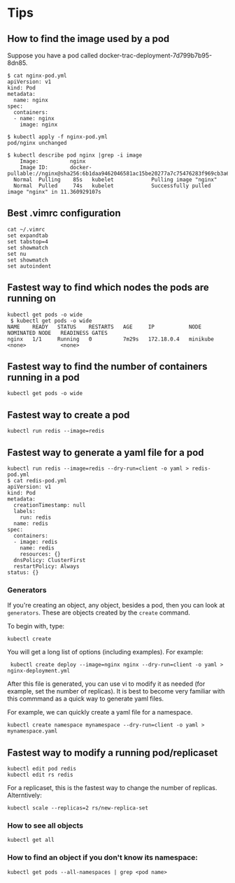 # Tips

## How to find the image used by a pod

Suppose you have a pod called docker-trac-deployment-7d799b7b95-8dn85.

```
$ cat nginx-pod.yml
apiVersion: v1
kind: Pod
metadata:
  name: nginx
spec:
  containers:
  - name: nginx
    image: nginx

$ kubectl apply -f nginx-pod.yml
pod/nginx unchanged

$ kubectl describe pod nginx |grep -i image
    Image:          nginx
    Image ID:       docker-pullable://nginx@sha256:6b1daa9462046581ac15be20277a7c75476283f969cb3a61c8725ec38d3b01c3
  Normal  Pulling    85s   kubelet            Pulling image "nginx"
  Normal  Pulled     74s   kubelet            Successfully pulled image "nginx" in 11.360929107s
  ```

## Best .vimrc configuration

```
cat ~/.vimrc
set expandtab
set tabstop=4
set showmatch
set nu
set showmatch
set autoindent
```

## Fastest way to find which nodes the pods are running on

```
kubectl get pods -o wide
 $ kubectl get pods -o wide
NAME    READY   STATUS    RESTARTS   AGE     IP           NODE       NOMINATED NODE   READINESS GATES
nginx   1/1     Running   0          7m29s   172.18.0.4   minikube   <none>           <none>
```

## Fastest way to find the number of containers running in a pod

```
kubectl get pods -o wide
```

## Fastest way to create a pod

```
kubectl run redis --image=redis
```

## Fastest way to generate a yaml file for a pod

```
kubectl run redis --image=redis --dry-run=client -o yaml > redis-pod.yml
$ cat redis-pod.yml
apiVersion: v1
kind: Pod
metadata:
  creationTimestamp: null
  labels:
    run: redis
  name: redis
spec:
  containers:
  - image: redis
    name: redis
    resources: {}
  dnsPolicy: ClusterFirst
  restartPolicy: Always
status: {}
```

### Generators

If you're creating an object, any object, besides a pod, then you can look at `generators`. These are objects created by the `create` command.

To begin with, type:

```
kubectl create
```

You will get a long list of options (including examples). For example:


```
 kubectl create deploy --image=nginx nginx --dry-run=client -o yaml > nginx-deployment.yml
 ```

 After this file is generated, you can use vi to modify it as needed (for example, set the number of replicas). It is best to become very familiar with this commmand as a quick way to generate yaml files.

For example, we can quickly create a yaml file for a namespace.

```
kubectl create namespace mynamespace --dry-run=client -o yaml > mynamespace.yaml
```

## Fastest way to modify a running pod/replicaset

```
kubectl edit pod redis
kubectl edit rs redis
```

For a replicaset, this is the fastest way to change the number of replicas. Alterntively:

```
kubectl scale --replicas=2 rs/new-replica-set
```

### How to see all objects

```
kubectl get all
```

### How to find an object if you don't know its namespace:

```
kubectl get pods --all-namespaces | grep <pod name>
```

